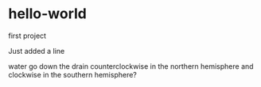 # hello-world
first project

Just added a line


water go down the drain counterclockwise in the northern hemisphere and clockwise in the southern hemisphere?
